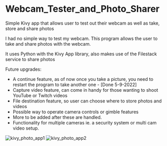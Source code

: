 # Webcam_Tester_and_Photo_Sharer
Simple Kivy app that allows user to test out their webcam as well as take, store and share photos


I had no simple way to test my webcam.  This program allows the user to take and share 
photos with the webcam.

It uses Python with the Kivy App library, also makes use of the Filestack service to share photos

Future upgrades:
  * A continue feature, as of now once you take a picture, you need to restart the program to take another one - [Done 5-9-2022]
  * Capture video feature, can come in handy for those wanting to shoot YouTube or Twitch videos
  * File destination feature, so user can choose where to store photos and videos
  * Possible way to operate camera controls or gimble features
  * More to be added after these are handled.
  * Functionality for multiple cameras ie. a security system or multi cam video setup.


![kivy_photo_app1](https://user-images.githubusercontent.com/98727234/167533586-c5bba601-2995-45ab-bee8-9d84538d0bf5.png)
![kivy_photo_app2](https://user-images.githubusercontent.com/98727234/167533606-23c1f696-a05a-40cf-91a6-6a680ff04488.png)
